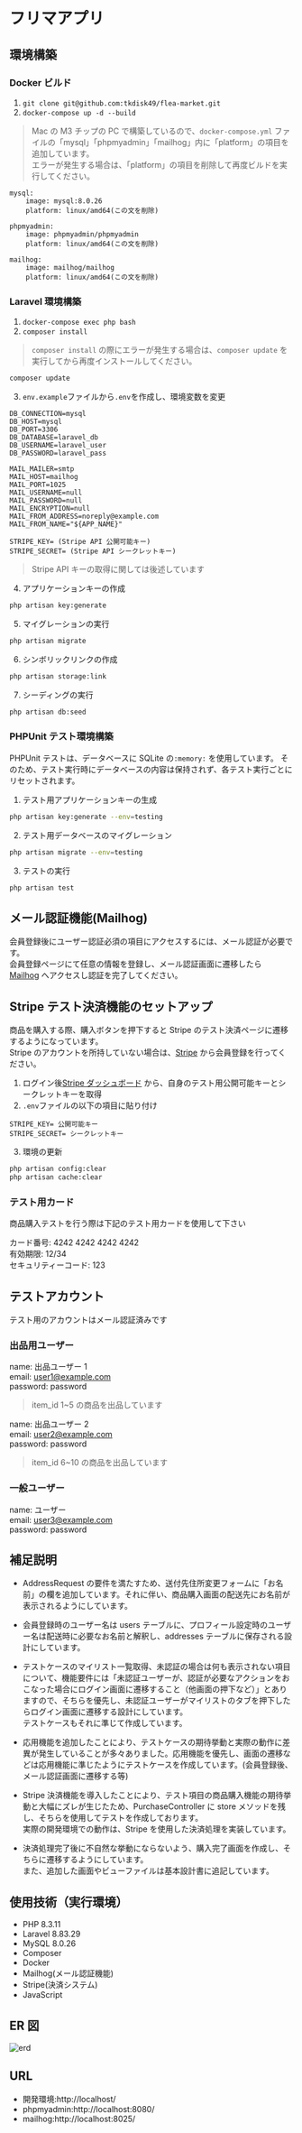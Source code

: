 # フリマアプリ

## 環境構築

### Docker ビルド

1. `git clone git@github.com:tkdisk49/flea-market.git`
2. `docker-compose up -d --build`

> Mac の M3 チップの PC で構築しているので、`docker-compose.yml` ファイルの「mysql」「phpmyadmin」「mailhog」内に「platform」の項目を追加しています。  
> エラーが発生する場合は、「platform」の項目を削除して再度ビルドを実行してください。

```text
mysql:
    image: mysql:8.0.26
    platform: linux/amd64(この文を削除)

phpmyadmin:
    image: phpmyadmin/phpmyadmin
    platform: linux/amd64(この文を削除)

mailhog:
    image: mailhog/mailhog
    platform: linux/amd64(この文を削除)
```

### Laravel 環境構築

1. `docker-compose exec php bash`
2. `composer install`

> `composer install` の際にエラーが発生する場合は、`composer update` を実行してから再度インストールしてください。

```bash
composer update
```

3. `env.example`ファイルから`.env`を作成し、環境変数を変更

```env
DB_CONNECTION=mysql
DB_HOST=mysql
DB_PORT=3306
DB_DATABASE=laravel_db
DB_USERNAME=laravel_user
DB_PASSWORD=laravel_pass

MAIL_MAILER=smtp
MAIL_HOST=mailhog
MAIL_PORT=1025
MAIL_USERNAME=null
MAIL_PASSWORD=null
MAIL_ENCRYPTION=null
MAIL_FROM_ADDRESS=noreply@example.com
MAIL_FROM_NAME="${APP_NAME}"

STRIPE_KEY= (Stripe API 公開可能キー)
STRIPE_SECRET= (Stripe API シークレットキー)
```

> Stripe API キーの取得に関しては後述しています

4. アプリケーションキーの作成

```bash
php artisan key:generate
```

5. マイグレーションの実行

```bash
php artisan migrate
```

6. シンボリックリンクの作成

```bash
php artisan storage:link
```

7. シーディングの実行

```bash
php artisan db:seed
```

### PHPUnit テスト環境構築

PHPUnit テストは、データベースに SQLite の`:memory:` を使用しています。
そのため、テスト実行時にデータベースの内容は保持されず、各テスト実行ごとにリセットされます。

1. テスト用アプリケーションキーの生成

```bash
php artisan key:generate --env=testing
```

2. テスト用データベースのマイグレーション

```bash
php artisan migrate --env=testing
```

3. テストの実行

```bash
php artisan test
```

## メール認証機能(Mailhog)

会員登録後にユーザー認証必須の項目にアクセスするには、メール認証が必要です。  
会員登録ページにて任意の情報を登録し、メール認証画面に遷移したら [Mailhog](http://localhost:8025/) へアクセスし認証を完了してください。

## Stripe テスト決済機能のセットアップ

商品を購入する際、購入ボタンを押下すると Stripe のテスト決済ページに遷移するようになっています。  
Stripe のアカウントを所持していない場合は、[Stripe](https://stripe.com/jp) から会員登録を行ってください。

1. ログイン後[Stripe ダッシュボード](https://dashboard.stripe.com/test/apikeys) から、自身のテスト用公開可能キーとシークレットキーを取得
2. `.env`ファイルの以下の項目に貼り付け

```env
STRIPE_KEY= 公開可能キー
STRIPE_SECRET= シークレットキー
```

3. 環境の更新

```bash
php artisan config:clear
php artisan cache:clear
```

### テスト用カード

商品購入テストを行う際は下記のテスト用カードを使用して下さい

カード番号: 4242 4242 4242 4242  
有効期限: 12/34  
セキュリティーコード: 123

## テストアカウント

テスト用のアカウントはメール認証済みです

### 出品用ユーザー

name: 出品ユーザー 1  
email: user1@example.com  
password: password

> item_id 1~5 の商品を出品しています

name: 出品ユーザー 2  
email: user2@example.com  
password: password

> item_id 6~10 の商品を出品しています

### 一般ユーザー

name: ユーザー  
email: user3@example.com  
password: password

## 補足説明

- AddressRequest の要件を満たすため、送付先住所変更フォームに「お名前」の欄を追加しています。それに伴い、商品購入画面の配送先にお名前が表示されるようにしています。

- 会員登録時のユーザー名は users テーブルに、プロフィール設定時のユーザー名は配送時に必要なお名前と解釈し、addresses テーブルに保存される設計にしています。

- テストケースのマイリスト一覧取得、未認証の場合は何も表示されない項目について、機能要件には「未認証ユーザーが、認証が必要なアクションをおこなった場合にログイン画面に遷移すること（他画面の押下など）」とありますので、そちらを優先し、未認証ユーザーがマイリストのタブを押下したらログイン画面に遷移する設計にしています。  
  テストケースもそれに準じて作成しています。

- 応用機能を追加したことにより、テストケースの期待挙動と実際の動作に差異が発生していることが多々ありました。応用機能を優先し、画面の遷移などは応用機能に準じたようにテストケースを作成しています。(会員登録後、メール認証画面に遷移する等)

- Stripe 決済機能を導入したことにより、テスト項目の商品購入機能の期待挙動と大幅にズレが生じたため、PurchaseController に store メソッドを残し、そちらを使用してテストを作成しております。  
  実際の開発環境での動作は、Stripe を使用した決済処理を実装しています。

- 決済処理完了後に不自然な挙動にならないよう、購入完了画面を作成し、そちらに遷移するようにしています。  
  また、追加した画面やビューファイルは基本設計書に追記しています。

## 使用技術（実行環境）

- PHP 8.3.11
- Laravel 8.83.29
- MySQL 8.0.26
- Composer
- Docker
- Mailhog(メール認証機能)
- Stripe(決済システム)
- JavaScript

## ER 図

![erd](erd.png)

## URL

- 開発環境:http://localhost/
- phpmyadmin:http://localhost:8080/
- mailhog:http://localhost:8025/
